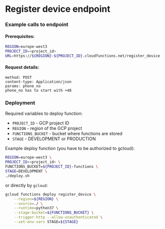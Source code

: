 # Register device endpoint

### Example calls to endpoint

#### Prerequisites:
```bash
REGION=europe-west3
PROJECT_ID=<project_id>
URL=https://${REGION}-${PROJECT_ID}.cloudfunctions.net/register_device
```

#### Request details:
```
method: POST
content-type: Application/json
params: phone_no
phone_no has to start with +48
```

### Deployment

Required variables to deploy function:
* `PROJECT_ID` - GCP project ID
* `REGION` - region of the GCP project
* `FUNCTIONS_BUCKET` - bucket where functions are stored
* `STAGE` - DEVELOPMENT or PRODUCTION


Example deploy function (you have to be authorized to gcloud):
```bash
REGION=europe-west3 \
PROJECT_ID=<project_id> \
FUNCTIONS_BUCKET=${PROJECT_ID}-functions \
STAGE=DEVELOPMENT \
./deploy.sh
```

or directly by `gcloud`:
```bash
gcloud functions deploy register_device \
    --region=${REGION} \
    --source=./ \
    --runtime=python37 \
    --stage-bucket=${FUNCTIONS_BUCKET} \
    --trigger-http --allow-unauthenticated \
    --set-env-vars STAGE=${STAGE}

```
